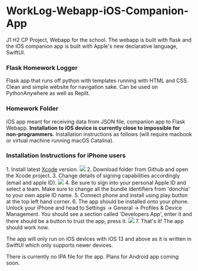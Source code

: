 # WorkLog-Webapp-iOS-Companion-App
J1 H2 CP Project, Webapp for the school. The webapp is built with flask and the iOS companion app is built with Apple's new declarative language, SwiftUI. 

<h3>Flask Homework Logger</h3>
Flask app that runs off python with templates running with HTML and CSS. Clean and simple website for navigation sake. Can be used on PythonAnywhere as well as Replit. 

<h3>Homework Folder</h3>
iOS app meant for receiving data from JSON file, companion app to Flask Webapp. <b>Installation to iOS device is currently close to impossible for non-programmers.</b> Installation instructions as follows (will require macbook or virtual machine running macOS Catalina). 

<h3>Installation Instructions for iPhone users</h3>
  1. Install latest <a href="https://apps.apple.com/sg/app/xcode/id497799835?mt=12">Xcode</a> version. 
    <img src="https://i.imgur.com/5jG0jOF.png"/>
  2. Download folder from Github and open the Xcode project.
  3. Change details of signing capabilities accordingly (email and apple ID).
    <img src="https://i.imgur.com/1heXqTL.png"/>
  4. Be sure to sign into your personal Apple ID and select a team. Make sure to change all the bundle identifiers from 'donchia' to your own apple ID name. 
  5. Connect phone and install using play button at the top left hand corner. 
  6. The app should be installed onto your phone. Unlock your iPhone and head to Settings -> General -> Profiles & Device Management. You should see a section called 'Developers App', enter it and there should be a button to trust the app, press it. 
    <img src="https://i.imgur.com/0ySAkHo.jpg"/>
  7. That's it! The app should work now. 
  
The app will only run on iOS devices with iOS 13 and above as it is written in SwiftUI which only supports newer devices. 

There is currently no IPA file for the app. Plans for Android app coming soon. 
